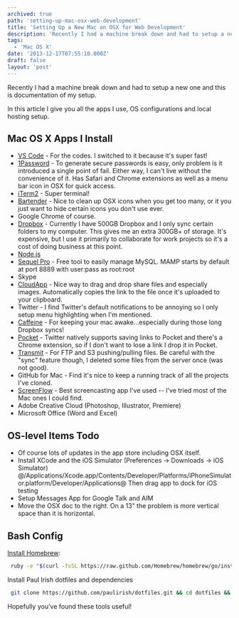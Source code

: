 ```yaml
---
archived: true
path: 'setting-up-mac-osx-web-development'
title: 'Setting Up a New Mac on OSX for Web Development'
description: 'Recently I had a machine break down and had to setup a new one and this is documentation of my setup.'
tags:
  - 'Mac OS X'
date: '2013-12-17T07:55:10.000Z'
draft: false
layout: 'post'
---
```


Recently I had a machine break down and had to setup a new one and this is documentation of my setup.

In this article I give you all the apps I use, OS configurations and local hosting setup.

## Mac OS X Apps I Install

- [VS Code](https://code.visualstudio.com) - For the codes. I switched to it because it's super fast!
- [1Password](https://agilebits.com/onepassword) - To generate secure passwords is easy, only problem is it introduced a single point of fail. Either way, I can't live without the convenience of it. Has Safari and Chrome extensions as well as a menu bar icon in OSX for quick access.
- [iTerm2](www.iterm2.com) - Super terminal!
- [Bartender](http://www.macbartender.com/) - Nice to clean up OSX icons when you get too many, or it you just want to hide certain icons you don't use ever.
- Google Chrome of course.
- [Dropbox](www.dropbox.com) - Currently I have 500GB Dropbox and I only sync certain folders to my computer. This gives me an extra 300GB+ of storage. It's expensive, but I use it primarily to collaborate for work projects so it's a cost of doing business at this point.
- [Node.js](http://nodejs.org/)
- [Sequel Pro](http://www.sequelpro.com/) - Free tool to easily manage MySQL. MAMP starts by default at port 8889 with user:pass as root:root
- Skype
- [CloudApp](http://getcloudapp.com/) - Nice way to drag and drop share files and especially images. Automatically copies the link to the file once it's uploaded to your clipboard.
- Twitter - I find Twitter's default notifications to be annoying so I only setup menu highlighting when I'm mentioned.
- [Caffeine](http://lightheadsw.com/caffeine/) - For keeping your mac awake...especially during those long Dropbox syncs!
- [Pocket](http://getpocket.com/) - Twitter natively supports saving links to Pocket and there's a Chrome extension, so if I don't want to lose a link I drop it in Pocket.
- [Transmit](http://panic.com/transmit/) - For FTP and S3 pushing/pulling files. Be careful with the "sync" feature though, I deleted some files from the server once (was not good).
- GitHub for Mac - Find it's nice to keep a running track of all the projects I've cloned.
- [ScreenFlow](http://telestream.net/screenflow/) - Best screencasting app I've used -- I've tried most of the Mac ones I could find.
- Adobe Creative Cloud (Photoshop, Illustrator, Premiere)
- Microsoft Office (Word and Excel)

## OS-level Items Todo

- Of course lots of updates in the app store including OSX itself.
- Install XCode and the iOS Simulator (Preferences -> Downloads -> iOS Simulator) @/Applications/Xcode.app/Contents/Developer/Platforms/iPhoneSimulator.platform/Developer/Applications@ Then drag app to dock for iOS testing
- Setup Messages App for Google Talk and AIM
- Move the OSX doc to the right. On a 13" the problem is more vertical space than it is horizontal.

## Bash Config

[Install Homebrew](http://brew.sh/):

```bash
 ruby -e "$(curl -fsSL https://raw.github.com/Homebrew/homebrew/go/install)"
```

Install Paul Irish dotfiles and dependencies

```bash
 git clone https://github.com/paulirish/dotfiles.git && cd dotfiles && ./sync.sh ./install-deps.sh sync.sh
```

Hopefully you've found these tools useful!
